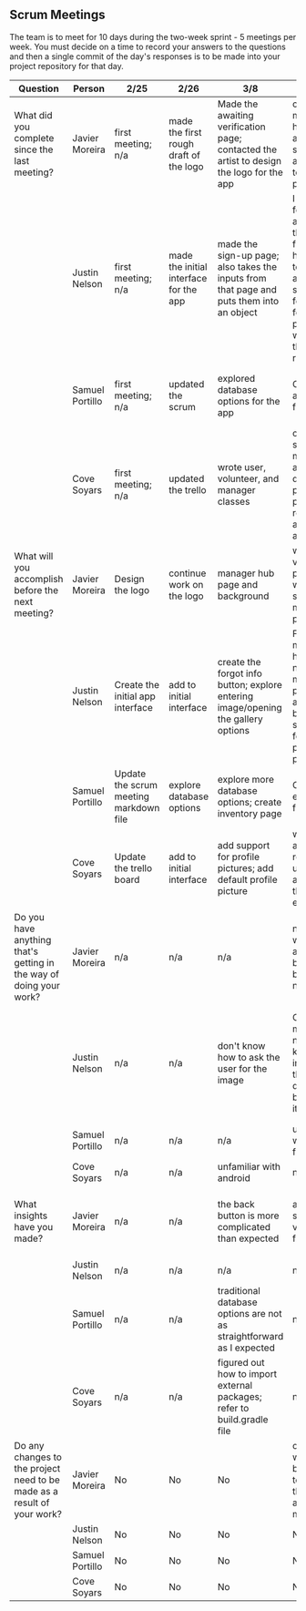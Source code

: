 ## Scrum Meetings
The team is to meet for 10 days during the two-week sprint - 5 meetings per week. You must decide on a time to record your answers to the questions and then a single commit of the day's responses is to be made into your project repository for that day.

Question    |          Person                                             | 2/25 | 2/26 | 3/8 | 3/9 | 3/10 | 3/12 | 3/13 |3/14 | 3/15 | 3/16 |
------------|---------------------------------------------------------------------|-----|-----|-----|-----|-----|-----|-----|----|-----|----|                                                              
| What did you complete since the last meeting? | Javier Moreira | first meeting; n/a | made the first rough draft of the logo | Made the awaiting verification page; contacted the artist to design the logo for the app | created the manager hub page and made small adjustments to current pages | i created the volenteer hub page as well as include out logo on the sign page | edited existing pages | helped fix git issues and pretended to be an emulator for justin | fought with git and changed the colors of app a bit | helped other teammates finish up sprint | No updates | No updates |
|            | Justin Nelson | first meeting; n/a | made the initial interface for the app | made the sign-up page; also takes the inputs from that page and puts them into an object | I added the forgot page and linked the button from the home page to it, I also added some starter code for the forgot info page for when we get the database running. | I created a default manager and linked the manager hub page to the login button, the volunteer page is not linked | I created a test for asking the user for an image, unsure if working | I was successful in accepting an image | I saved our team from Github by fixing our problem with the gitignore | No updates | No updates |
|            | Samuel Portillo | first meeting; n/a | updated the scrum | explored database options for the app | Connected app to firebase | No updates | No updates | No updates | No updates | can send data to cloud firestore | users can't sign up with a taken username |
|            | Cove Soyars | first meeting; n/a | updated the trello | wrote user, volunteer, and manager classes | complete since last meeting: added default profile picture to resources and sign up activity | completed since last meeting: updated sign up activity to avoid errors | No updates | No updates | started process to save logged in user | no updates | no updates |
| What will you accomplish before the next meeting? | Javier Moreira | Design the logo | continue work on the logo | manager hub page and background | will work on volenteer page  and works on setup of manager page | will work on editing profile page | work on user stories | clean up areas in app | fought with git and changed the colors of app a bit | No updates | No updates | 
|            | Justin Nelson | Create the initial app interface | add to initial interface | create the forgot info button; explore entering image/opening the gallery options | For next meeting I have things I need to make more presentable and finish, based on sign in and forgot info pages, login page as well | Look into asking user for picture, also add remember me button. | What to do for next meeting: Fix up picture process | For next meeting I need to now implement this in the settings page for users | Last meetings work will be done for next now instead | No updates | no updates |
|            | Samuel Portillo | Update the scrum meeting markdown file | explore database options | explore more database options; create inventory page | Continue exploring firebase | Continue exploring firebase | No updates |
|            | Cove Soyars | Update the trello board | add to initial interface | add support for profile pictures; add default profile picture |  will accomplish: rewrite sign up activity to avoid throwing errors | will accomplish: mailgun/forgot password email | No updates | 
| Do you have anything that's getting in the way of doing your work? | Javier Moreira | n/a | n/a | n/a | not having ways to acess pages because buttons are not set up |  not having the data base up yet prevents me from fully competing profile page | n/a |
|            | Justin Nelson | n/a | n/a | don't know how to ask the user for the image | Only thing in my way is needing to know how to interact with the database, but we need it first | A lot of work involving accessing the database is unknown to me, I have a lot of commented code talking about what to do |  I cant test my test so I will need someone else too |
|            | Samuel Portillo | n/a | n/a | n/a | unfamiliar with firebase/json | None | None |
|            | Cove Soyars | n/a | n/a | unfamiliar with android | n/a | none | None |
| What insights have you made? | Javier Moreira | n/a | n/a | the back button is more complicated than expected | android studio is very user friendly | none | back buttons are easier than i thought |
|            | Justin Nelson | n/a | n/a | n/a | n/a | none | none |
|            | Samuel Portillo | n/a | n/a | traditional database options are not as straightforward as I expected | n/a | Documentation for firebase is out of date | None |
|            | Cove Soyars | n/a | n/a | figured out how to import external packages; refer to build.gradle file | n/a | none | none |
| Do any changes to the project need to be made as a result of your work? | Javier Moreira | No | No | No | order of whats being built to be test pages that are already made | No | No |
|            | Justin Nelson | No | No | No | No | No | No |
|            | Samuel Portillo | No | No | No | No | No | No |
|            | Cove Soyars | No | No | No | No | No | No |
